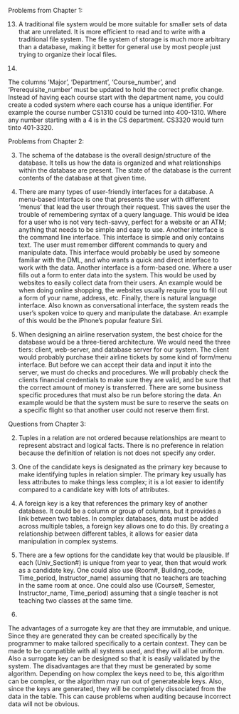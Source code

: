 Problems from Chapter 1:

13. A traditional file system would be more suitable for smaller sets of data that are unrelated. It is more efficient to read and to write with a traditional file system. The file system of storage is much more arbitrary than a database, making it better for general use by most people just trying to organize their local files.

14. 
The columns ‘Major’, ‘Department’, ‘Course_number’, and ‘Prerequisite_number’ must be updated to hold the correct prefix change.
Instead of having each course start with the department name, you could create a coded system where each course has a unique identifier. For example the course number CS1310 could be turned into 400-1310. Where any number starting with a 4 is in the CS department. CS3320 would turn tinto 401-3320. 


Problems from Chapter 2:

3. The schema of the database is the overall design/structure of the database. It tells us how the data is organized and what relationships within the database are present. The state of the database is the current contents of the database at that given time.

7. There are many types of user-friendly interfaces for a database. A menu-based interface is one that presents the user with different ‘menus’ that lead the user through their request. This saves the user the trouble of remembering syntax of a query language. This would be idea for a user who is not very tech-savvy, perfect for a website or an ATM; anything that needs to be simple and easy to use. Another interface is the command line interface. This interface is simple and only contains text. The user must remember different commands to query and manipulate data. This interface would probably be used by someone familiar with the DML, and who wants a quick and direct interface to work with the data. Another interface is a form-based one. Where a user fills out a form to enter data into the system. This would be used by websites to easily collect data from their users. An example would be when doing online shopping, the websites usually require you to fill out a form of your name, address, etc. Finally, there is natural language interface. Also known as conversational interface, the system reads the user’s spoken voice to query and manipulate the database. An example of this would be the iPhone’s popular feature Siri.

14. When designing an airline reservation system, the best choice for the database would be a three-tiered architecture. We would need the three tiers: client, web-server, and database server for our system. The client would probably purchase their airline tickets by some kind of form/menu interface. But before we can accept their data and input it into the server, we must do checks and procedures. We will probably check the clients financial credentials to make sure they are valid, and be sure that the correct amount of money is transferred. There are some business specific procedures that must also be run before storing the data. An example would be that the system must be sure to reserve the seats on a specific flight so that another user could not reserve them first. 

Questions from Chapter 3:

2. Tuples in a relation are not ordered because relationships are meant to represent abstract and logical facts. There is no preference in relation because the definition of relation is not does not specify any order. 

5. One of the candidate keys is designated as the primary key because to make identifying tuples in relation simpler. The primary key usually has less attributes to make things less complex; it is a lot easier to identify compared to a candidate key with lots of attributes.

9. A foreign key is a key that references the primary key of another database. It could be a column or group of columns, but it provides a link between two tables. In complex databases, data must be added across multiple tables, a foreign key allows one to do this. By creating a relationship between different tables, it allows for easier data manipulation in complex systems.

13. There are a few options for the candidate key that would be plausible. If each (Univ_Section#) is unique from year to year, then that would work as a candidate key. One could also use (Room#, Building_code, Time_period, Instructor_name) assuming that no teachers are teaching in the same room at once. One could also use (Course#, Semester, Instructor_name, Time_period) assuming that a single teacher is not teaching two classes at the same time. 

20. 
The advantages of a surrogate key are that they are immutable, and unique. Since they are generated they can be created specifically by the programmer to make tailored specifically to a certain context. They can be made to be compatible with all systems used, and they will all be uniform. Also a surrogate key can be designed so that it is easily validated by the system. The disadvantages are that they must be generated by some algorithm. Depending on how complex the keys need to be, this algorithm can be complex, or the algorithm may run out of generateable keys. Also, since the keys are generated, they will be completely dissociated from the data in the table. This can cause problems when auditing because incorrect data will not be obvious. 
